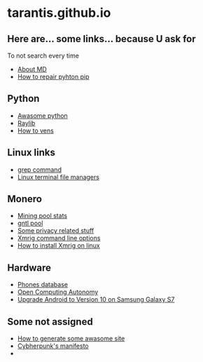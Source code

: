 # tarantis.github.io

## Here are... some links... because U ask for
To not search every time

* [About MD](Chat.openai.com/?AIPRM_PromptID=1783779979377762304)
* [How to repair pyhton pip](https://stackoverflow.com/questions/75608323/how-do-i-solve-error-externally-managed-environment-every-time-i-use-pip-3)
## Python
* [Awasome python](https://github.com/vinta/awesome-python?tab=readme-ov-file#readme)
* [Raylib](https://www.raylib.com/)
* [How to vens](https://python.land/virtual-environments/virtualenv)

## Linux links
* [grep command](https://linuxize.com/post/how-to-use-grep-command-to-search-files-in-linux/)
* [Linux terminal file managers](https://www.tecmint.com/linux-terminal-file-managers/)

## Monero
* [Mining pool stats](https://miningpoolstats.stream/monero)
* [gntl pool](https://xmr.gntl.uk/#/getting_started)
* [Some privacy related stuff](https://kewbit.org/)
* [Xmrig command line options](https://xmrig.com/docs/miner/command-line-options)
* [How to install Xmrig on linux](https://www.linuxfordevices.com/tutorials/how-to-install-xmrig-on-linux)

## Hardware
* [Phones database](https://phonedb.net/)
* [Open Computing Autonomy](https://mntre.com/index.html)
* [Upgrade Android to Version 10 on Samsung Galaxy S7](https://www.youtube.com/watch?v=apBWoHhWtbw&list=WL&index=9)

## Some not assigned
* [How to generate some awasome site](https://thelinuxcode.com/how-to-create-your-first-website-in-10-minutes-with-github-pages)
* [Cybherpunk's manifesto](https://www.activism.net/cypherpunk/manifesto.html)
* 

